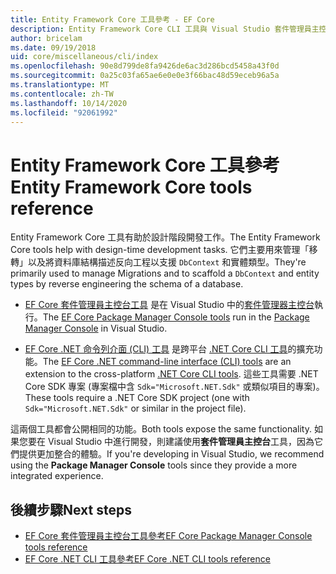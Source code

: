 ```yaml
---
title: Entity Framework Core 工具參考 - EF Core
description: Entity Framework Core CLI 工具與 Visual Studio 套件管理員主控台的參考指南
author: bricelam
ms.date: 09/19/2018
uid: core/miscellaneous/cli/index
ms.openlocfilehash: 90e8d799de8fa9426de6ac3d286bcd5458a43f0d
ms.sourcegitcommit: 0a25c03fa65ae6e0e0e3f66bac48d59eceb96a5a
ms.translationtype: MT
ms.contentlocale: zh-TW
ms.lasthandoff: 10/14/2020
ms.locfileid: "92061992"
---
```

# <a name="entity-framework-core-tools-reference"></a><span data-ttu-id="3763b-103">Entity Framework Core 工具參考</span><span class="sxs-lookup"><span data-stu-id="3763b-103">Entity Framework Core tools reference</span></span>

<span data-ttu-id="3763b-104">Entity Framework Core 工具有助於設計階段開發工作。</span><span class="sxs-lookup"><span data-stu-id="3763b-104">The Entity Framework Core tools help with design-time development tasks.</span></span> <span data-ttu-id="3763b-105">它們主要用來管理「移轉」以及將資料庫結構描述反向工程以支援 `DbContext` 和實體類型。</span><span class="sxs-lookup"><span data-stu-id="3763b-105">They're primarily used to manage Migrations and to scaffold a `DbContext` and entity types by reverse engineering the schema of a database.</span></span>

* <span data-ttu-id="3763b-106">[EF Core 套件管理員主控台工具](xref:core/miscellaneous/cli/powershell) 是在 Visual Studio 中的[套件管理器主控台](/nuget/tools/package-manager-console)執行。</span><span class="sxs-lookup"><span data-stu-id="3763b-106">The [EF Core Package Manager Console tools](xref:core/miscellaneous/cli/powershell) run in the [Package Manager Console](/nuget/tools/package-manager-console) in Visual Studio.</span></span>

* <span data-ttu-id="3763b-107">[EF Core .NET 命令列介面 (CLI) 工具](xref:core/miscellaneous/cli/dotnet) 是跨平台 [.NET Core CLI 工具](/dotnet/core/tools/)的擴充功能。</span><span class="sxs-lookup"><span data-stu-id="3763b-107">The [EF Core .NET command-line interface (CLI) tools](xref:core/miscellaneous/cli/dotnet) are an extension to the cross-platform [.NET Core CLI tools](/dotnet/core/tools/).</span></span> <span data-ttu-id="3763b-108">這些工具需要 .NET Core SDK 專案 (專案檔中含 `Sdk="Microsoft.NET.Sdk"` 或類似項目的專案)。</span><span class="sxs-lookup"><span data-stu-id="3763b-108">These tools require a .NET Core SDK project (one with `Sdk="Microsoft.NET.Sdk"` or similar in the project file).</span></span>

<span data-ttu-id="3763b-109">這兩個工具都會公開相同的功能。</span><span class="sxs-lookup"><span data-stu-id="3763b-109">Both tools expose the same functionality.</span></span> <span data-ttu-id="3763b-110">如果您要在 Visual Studio 中進行開發，則建議使用**套件管理員主控台**工具，因為它們提供更加整合的體驗。</span><span class="sxs-lookup"><span data-stu-id="3763b-110">If you're developing in Visual Studio, we recommend using the **Package Manager Console** tools since they provide a more integrated experience.</span></span>

## <a name="next-steps"></a><span data-ttu-id="3763b-111">後續步驟</span><span class="sxs-lookup"><span data-stu-id="3763b-111">Next steps</span></span>

* [<span data-ttu-id="3763b-112">EF Core 套件管理員主控台工具參考</span><span class="sxs-lookup"><span data-stu-id="3763b-112">EF Core Package Manager Console tools reference</span></span>](xref:core/miscellaneous/cli/powershell)
* [<span data-ttu-id="3763b-113">EF Core .NET CLI 工具參考</span><span class="sxs-lookup"><span data-stu-id="3763b-113">EF Core .NET CLI tools reference</span></span>](xref:core/miscellaneous/cli/dotnet)
